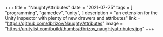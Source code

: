 +++
title = "NaughtyAttributes"
date = "2021-07-25"
tags = [
    "programming",
    "gamedev",
    "unity",
]
description = "an extension for the Unity Inspector with plenty of new drawers and attributes"
link = "https://github.com/dbrizov/NaughtyAttributes"
image = "https://unitylist.com/build/thumbs/dbrizov_naughtyattributes.jpg"
+++
